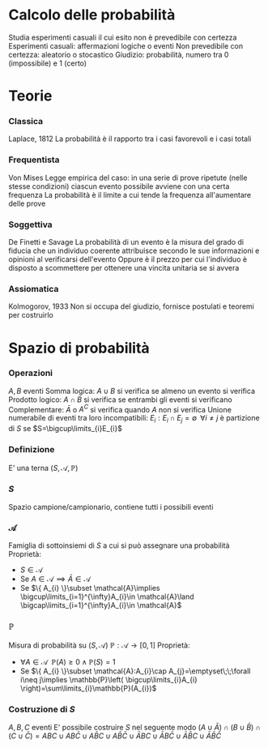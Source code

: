 # Calcolo delle probabilità
Studia esperimenti casuali il cui esito non è prevedibile con certezza
Esperimenti casuali: affermazioni logiche o eventi
Non prevedibile con certezza: aleatorio o stocastico
Giudizio: probabilità, numero tra $0$ (impossibile) e $1$ (certo)

# Teorie
### Classica
Laplace, 1812
La probabilità è il rapporto tra i casi favorevoli e i casi totali

### Frequentista
Von Mises
Legge empirica del caso: in una serie di prove ripetute (nelle stesse condizioni) ciascun evento possibile avviene con una certa frequenza
La probabilità è il limite a cui tende la frequenza all'aumentare delle prove

### Soggettiva
De Finetti e Savage
La probabilità di un evento è la misura del grado di fiducia che un individuo coerente attribuisce secondo le sue informazioni e opinioni al verificarsi dell'evento
Oppure è il prezzo per cui l'individuo è disposto a scommettere per ottenere una vincita unitaria se si avvera

### Assiomatica
Kolmogorov, 1933
Non si occupa del giudizio, fornisce postulati e teoremi per costruirlo

# Spazio di probabilità
### Operazioni
$A,B$ eventi
Somma logica: $A\cup B$ si verifica se almeno un evento si verifica
Prodotto logico: $A\cap B$ si verifica se entrambi gli eventi si verificano
Complementare: $\bar{A}$ o $A^{C}$ si verifica quando $A$ non si verifica
Unione numerabile di eventi tra loro incompatibili: $E_{i}:E_{i}\cap E_{j}=\emptyset\;\;\forall i\neq j$ è partizione di $S$ se $S=\bigcup\limits_{i}E_{i}$
<div class="page-break" style="page-break-before: always;"></div>

### Definizione
E' una terna $(S,\mathcal{A},\mathbb{P})$

### $S$
Spazio campione/campionario, contiene tutti i possibili eventi

### $\mathcal{A}$
Famiglia di sottoinsiemi di $S$ a cui si può assegnare una probabilità
Proprietà:
- $S\in \mathcal{A}$
- Se $A\in \mathcal{A}\implies \bar{A}\in \mathcal{A}$
- Se $\{ A_{i} \}\subset \mathcal{A}\implies \bigcup\limits_{i=1}^{\infty}A_{i}\in \mathcal{A}\land \bigcap\limits_{i=1}^{\infty}A_{i}\in \mathcal{A}$

### $\mathbb{P}$
Misura di probabilità su $(S,\mathcal{A})$
$\mathbb{P}:\mathcal{A}\to[0,1]$
Proprietà:
- $\forall A\in \mathcal{A}\;\;\mathbb{P}(A)\geq0\land \mathbb{P}(S)=1$
- Se $\{ A_{i} \}\subset \mathcal{A}:A_{i}\cap A_{j}=\emptyset\;\;\forall i\neq j\implies \mathbb{P}\left( \bigcup\limits_{i}A_{i} \right)=\sum\limits_{i}\mathbb{P}(A_{i})$

### Costruzione di $S$
$A,B,C$ eventi
E' possibile costruire $S$ nel seguente modo
$(A\cup \bar{A})\cap(B\cup \bar{B})\cap(C\cup \bar{C})=ABC\cup AB\bar{C}\cup A\bar{B}C\cup A\bar{B}\bar{C}\cup \bar{A}BC\cup \bar{A}B\bar{C}\cup \bar{A}\bar{B}C\cup \bar{A}\bar{B}\bar{C}$

